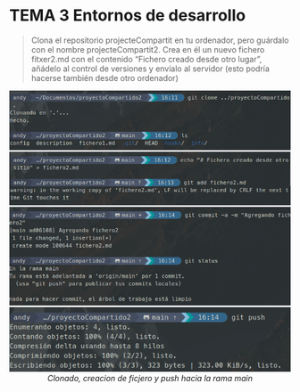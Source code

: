 # **TEMA 3 Entornos de desarrollo**

>Clona el repositorio projecteCompartit en tu ordenador, pero guárdalo con el nombre projecteCompartit2. Crea en él un nuevo fichero fitxer2.md con el contenido “Fichero creado desde otro lugar”, añádelo al control de versiones y envíalo al servidor (esto podría hacerse también desde otro ordenador)

<p align="center">
    <img src="../../../recursos/EDDtema3/gitclon1.png"/>
    <br>
    <img src="../../../recursos/EDDtema3/gitclon2.png"/>
    <br>
    <img src="../../../recursos/EDDtema3/gitclon3.png"/>
    <br>
    <img src="../../../recursos/EDDtema3/gitclon4.png"/>
    <br><em>Clonado, creacion de ficjero y push hacia la rama main</em><br>
</p>
